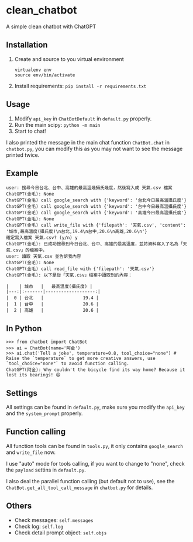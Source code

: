 # clean_chatbot
A simple clean chatbot with ChatGPT

## Installation
1. Create and source to you virtual environment
    ```
    virtualenv env
    source env/bin/activate
    ```
2. Install requirements: `pip install -r requirements.txt`

## Usage
1. Modify `api_key` in `ChatBotDefault` in `default.py` properly.
2. Run the main scipy: `python -m main`
3. Start to chat!

I also printed the message in the main chat function `ChatBot.chat` in `chatbot.py`, you can modify this as you may not want to see the message printed twice.

## Example
```
user: 搜尋今日台北、台中、高雄的最高溫幾攝氏幾度，然後寫入成 天氣.csv 檔案
ChatGPT(金毛): None
ChatGPT(金毛) call google_search with {'keyword': '台北今日最高溫攝氏度'}
ChatGPT(金毛) call google_search with {'keyword': '台中今日最高溫攝氏度'}
ChatGPT(金毛) call google_search with {'keyword': '高雄今日最高溫攝氏度'}
ChatGPT(金毛): None
ChatGPT(金毛) call write_file with {'filepath': '天氣.csv', 'content': '城市,最高溫度(攝氏度)\n台北,19.4\n台中,20.6\n高雄,20.6\n'}
確定寫入檔案 天氣.csv? (y/n) y
ChatGPT(金毛): 已成功搜尋到今日台北、台中、高雄的最高溫度，並將資料寫入了名為「天氣.csv」的檔案中。
user: 讀取 天氣.csv 並告訴我內容
ChatGPT(金毛): None
ChatGPT(金毛) call read_file with {'filepath': '天氣.csv'}
ChatGPT(金毛): 以下是從「天氣.csv」檔案中讀取到的內容：

|    | 城市   |   最高溫度(攝氏度) |
|---:|:-------|-------------------:|
|  0 | 台北   |               19.4 |
|  1 | 台中   |               20.6 |
|  2 | 高雄   |               20.6 |
```

## In Python
```python=
>>> from chatbot import ChatBot
>>> ai = ChatBot(name='阿金')
>>> ai.chat('Tell a joke', temperature=0.8, tool_choice="none") # Raise the `temperature` to get more creative answers, use `tool_choice="none"` to avoid function calling.
ChatGPT(阿金): Why couldn't the bicycle find its way home? Because it lost its bearings! 😄
```

## Settings
All settings can be found in `default.py`, make sure you modify the `api_key` and the `system_prompt` properly.

## Function calling
All function tools can be found in `tools.py`, it only contains `google_search` and `write_file` now.

I use "auto" mode for tools calling, if you want to change to "none", check the `payload` settins in `default.py`.

I also deal the parallel function calling (but default not to use), see the `ChatBot.get_all_tool_call_message` in `chatbot.py` for details.

## Others
- Check messages: `self.messages`
- Check log: `self.log`
- Check detail prompt object: `self.objs`

